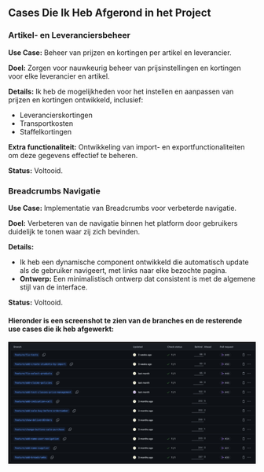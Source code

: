 ## Cases Die Ik Heb Afgerond in het Project

### Artikel- en Leveranciersbeheer
**Use Case:** Beheer van prijzen en kortingen per artikel en leverancier.

**Doel:** Zorgen voor nauwkeurig beheer van prijsinstellingen en kortingen voor elke leverancier en artikel.

**Details:** Ik heb de mogelijkheden voor het instellen en aanpassen van prijzen en kortingen ontwikkeld, inclusief:
- Leverancierskortingen
- Transportkosten
- Staffelkortingen

**Extra functionaliteit:** Ontwikkeling van import- en exportfunctionaliteiten om deze gegevens effectief te beheren.

**Status:** Voltooid.

### Breadcrumbs Navigatie
**Use Case:** Implementatie van Breadcrumbs voor verbeterde navigatie.

**Doel:** Verbeteren van de navigatie binnen het platform door gebruikers duidelijk te tonen waar zij zich bevinden.

**Details:**
- Ik heb een dynamische component ontwikkeld die automatisch update als de gebruiker navigeert, met links naar elke bezochte pagina.
- **Ontwerp:** Een minimalistisch ontwerp dat consistent is met de algemene stijl van de interface.

**Status:** Voltooid.


#### Hieronder is een screenshot te zien van de branches en de resterende use cases die ik heb afgewerkt:
 ![My use cases](/assets/MyUseCases.png)
